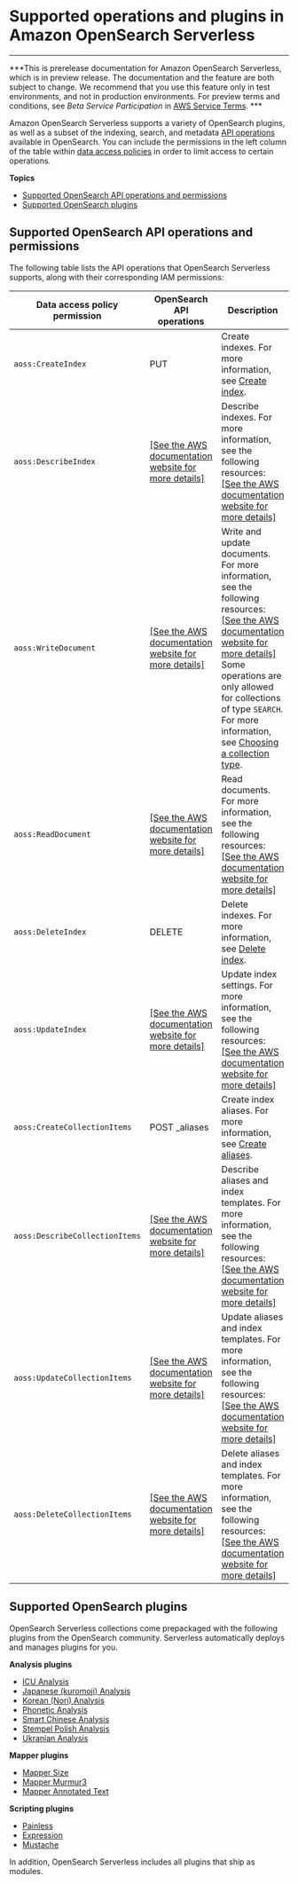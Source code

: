 # Supported operations and plugins in Amazon OpenSearch Serverless<a name="serverless-genref"></a>

****  
***This is prerelease documentation for Amazon OpenSearch Serverless, which is in preview release\. The documentation and the feature are both subject to change\. We recommend that you use this feature only in test environments, and not in production environments\. For preview terms and conditions, see *Beta Service Participation* in [AWS Service Terms](https://aws.amazon.com/service-terms/)\. *** 

Amazon OpenSearch Serverless supports a variety of OpenSearch plugins, as well as a subset of the indexing, search, and metadata [API operations](https://opensearch.org/docs/latest/opensearch/rest-api/index/) available in OpenSearch\. You can include the permissions in the left column of the table within [data access policies](serverless-data-access.md) in order to limit access to certain operations\.

**Topics**
+ [Supported OpenSearch API operations and permissions](#serverless-operations)
+ [Supported OpenSearch plugins](#serverless-plugins)

## Supported OpenSearch API operations and permissions<a name="serverless-operations"></a>

The following table lists the API operations that OpenSearch Serverless supports, along with their corresponding IAM permissions:


| Data access policy permission | OpenSearch API operations | Description | 
| --- | --- | --- | 
|  `aoss:CreateIndex`  | PUT <index> |  Create indexes\. For more information, see [Create index](https://opensearch.org/docs/latest/api-reference/index-apis/create-index/)\.  | 
|  `aoss:DescribeIndex`  |  [\[See the AWS documentation website for more details\]](http://docs.aws.amazon.com/opensearch-service/latest/developerguide/serverless-genref.html)  |  Describe indexes\. For more information, see the following resources: [\[See the AWS documentation website for more details\]](http://docs.aws.amazon.com/opensearch-service/latest/developerguide/serverless-genref.html)  | 
|  `aoss:WriteDocument`  |  [\[See the AWS documentation website for more details\]](http://docs.aws.amazon.com/opensearch-service/latest/developerguide/serverless-genref.html)  |  Write and update documents\. For more information, see the following resources: [\[See the AWS documentation website for more details\]](http://docs.aws.amazon.com/opensearch-service/latest/developerguide/serverless-genref.html)  Some operations are only allowed for collections of type `SEARCH`\. For more information, see [Choosing a collection type](serverless-overview.md#serverless-usecase)\.   | 
|  `aoss:ReadDocument`  |  [\[See the AWS documentation website for more details\]](http://docs.aws.amazon.com/opensearch-service/latest/developerguide/serverless-genref.html)  | Read documents\. For more information, see the following resources:[\[See the AWS documentation website for more details\]](http://docs.aws.amazon.com/opensearch-service/latest/developerguide/serverless-genref.html) | 
|  `aoss:DeleteIndex`  | DELETE <target> | Delete indexes\. For more information, see [Delete index](https://opensearch.org/docs/latest/api-reference/index-apis/delete-index/)\. | 
|  `aoss:UpdateIndex`  |  [\[See the AWS documentation website for more details\]](http://docs.aws.amazon.com/opensearch-service/latest/developerguide/serverless-genref.html)  |  Update index settings\. For more information, see the following resources: [\[See the AWS documentation website for more details\]](http://docs.aws.amazon.com/opensearch-service/latest/developerguide/serverless-genref.html)  | 
|  `aoss:CreateCollectionItems`  | POST \_aliases | Create index aliases\. For more information, see [Create aliases](https://opensearch.org/docs/latest/opensearch/index-alias/#create-aliases)\. | 
|  `aoss:DescribeCollectionItems`  |  [\[See the AWS documentation website for more details\]](http://docs.aws.amazon.com/opensearch-service/latest/developerguide/serverless-genref.html)  |  Describe aliases and index templates\. For more information, see the following resources: [\[See the AWS documentation website for more details\]](http://docs.aws.amazon.com/opensearch-service/latest/developerguide/serverless-genref.html)  | 
|  `aoss:UpdateCollectionItems`  |  [\[See the AWS documentation website for more details\]](http://docs.aws.amazon.com/opensearch-service/latest/developerguide/serverless-genref.html)  |  Update aliases and index templates\. For more information, see the following resources: [\[See the AWS documentation website for more details\]](http://docs.aws.amazon.com/opensearch-service/latest/developerguide/serverless-genref.html)  | 
|  `aoss:DeleteCollectionItems`  |  [\[See the AWS documentation website for more details\]](http://docs.aws.amazon.com/opensearch-service/latest/developerguide/serverless-genref.html)  |  Delete aliases and index templates\. For more information, see the following resources: [\[See the AWS documentation website for more details\]](http://docs.aws.amazon.com/opensearch-service/latest/developerguide/serverless-genref.html)  | 

## Supported OpenSearch plugins<a name="serverless-plugins"></a>

OpenSearch Serverless collections come prepackaged with the following plugins from the OpenSearch community\. Serverless automatically deploys and manages plugins for you\.

**Analysis plugins**
+  [ICU Analysis](https://www.elastic.co/guide/en/elasticsearch/plugins/7.10/analysis-icu.html) 
+  [Japanese \(kuromoji\) Analysis](https://www.elastic.co/guide/en/elasticsearch/plugins/7.10/analysis-kuromoji.html)
+  [Korean \(Nori\) Analysis](https://www.elastic.co/guide/en/elasticsearch/plugins/7.10/analysis-nori.html) 
+  [Phonetic Analysis](https://www.elastic.co/guide/en/elasticsearch/plugins/7.10/analysis-phonetic.html) 
+  [Smart Chinese Analysis](https://www.elastic.co/guide/en/elasticsearch/plugins/7.10/analysis-smartcn.html) 
+  [Stempel Polish Analysis](https://www.elastic.co/guide/en/elasticsearch/plugins/7.10/analysis-stempel.html)
+  [Ukranian Analysis](https://www.elastic.co/guide/en/elasticsearch/plugins/7.10/analysis-ukrainian.html)

**Mapper plugins**
+  [Mapper Size](https://www.elastic.co/guide/en/elasticsearch/plugins/7.10/mapper-size.html) 
+  [Mapper Murmur3](https://www.elastic.co/guide/en/elasticsearch/plugins/7.10/mapper-murmur3.html) 
+  [Mapper Annotated Text](https://www.elastic.co/guide/en/elasticsearch/plugins/7.10/mapper-annotated-text.html)

**Scripting plugins**
+  [Painless](https://www.elastic.co/guide/en/elasticsearch/reference/7.10/modules-scripting-painless.html)
+  [Expression](https://www.elastic.co/guide/en/elasticsearch/reference/7.10/modules-scripting-expression.html) 
+  [Mustache](https://www.elastic.co/guide/en/elasticsearch/reference/7.10/search-template.html)

In addition, OpenSearch Serverless includes all plugins that ship as modules\. 